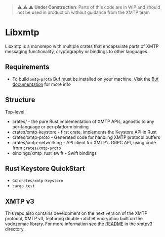 > :warning: :warning: :warning: **Under Construction**: Parts of this code are in WIP and should not be used in production without guidance from the XMTP team

# Libxmtp

Libxmtp is a monorepo with multiple crates that encapsulate parts of XMTP messaging functionality, cryptography or bindings to other languages.

## Requirements

- To build `xmtp-proto` Buf must be installed on your machine. Visit the [Buf documentation](https://buf.build/docs/installation) for more info

## Structure

Top-level

- crates/ - the pure Rust implementation of XMTP APIs, agnostic to any per-language or per-platform binding
- crates/xmtp-keystore - first crate, implements the Keystore API in Rust
- crates/xmtp-proto - Generated code for handling XMTP protocol buffers
- crates/xmtp-networking - API client for XMTP's GRPC API, using code from `crates/xmtp-proto`
- bindings/xmtp_rust_swift - Swift bindings

## Rust Keystore QuickStart

- cd `crates/xmtp-keystore`
- `cargo test`

## XMTP v3

This repo also contains development on the next version of the XMTP protocol, XMTP v3, featuring double-ratchet encryption built on the vodozemac library. For more information see the [README](xmtpv3/README.md) in the xmtpv3 directory.

